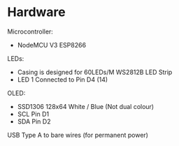 # Hardware

Microcontroller:
* NodeMCU V3 ESP8266

LEDs:
* Casing is designed for 60LEDs/M WS2812B LED Strip
* LED 1 Connected to Pin D4 (14)

OLED:
* SSD1306 128x64 White / Blue (Not dual colour)
* SCL Pin D1
* SDA Pin D2

USB Type A to bare wires (for permanent power)
